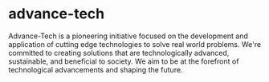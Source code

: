 # advance-tech
Advance-Tech is a pioneering initiative focused on the development and application of cutting edge technologies to solve real world problems. We're committed to creating solutions that are technologically advanced, sustainable, and beneficial to society. We aim to be at the forefront of technological advancements and shaping the future.
